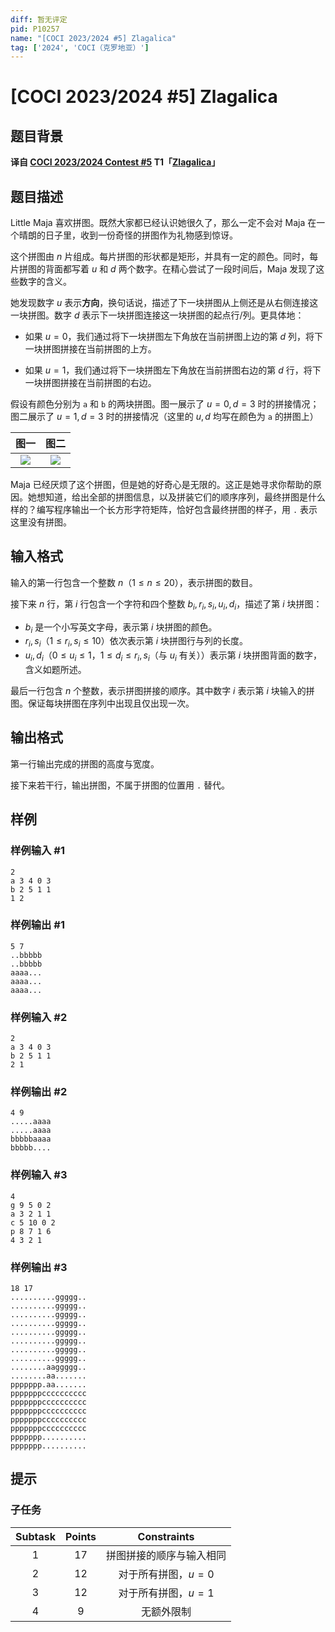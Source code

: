 ```yaml
---
diff: 暂无评定
pid: P10257
name: "[COCI 2023/2024 #5] Zlagalica"
tag: ['2024', 'COCI（克罗地亚）']
---
```

# [COCI 2023/2024 #5] Zlagalica
## 题目背景

**译自 [COCI 2023/2024 Contest #5](https://hsin.hr/coci/archive/2023_2024) T1「[Zlagalica](https://hsin.hr/coci/archive/2023_2024/contest5_tasks.pdf)」**
## 题目描述

Little Maja 喜欢拼图。既然大家都已经认识她很久了，那么一定不会对 Maja 在一个晴朗的日子里，收到一份奇怪的拼图作为礼物感到惊讶。

这个拼图由 $n$ 片组成。每片拼图的形状都是矩形，并具有一定的颜色。同时，每片拼图的背面都写着 $u$ 和 $d$ 两个数字。在精心尝试了一段时间后，Maja 发现了这些数字的含义。

她发现数字 $u$ 表示**方向**，换句话说，描述了下一块拼图从上侧还是从右侧连接这一块拼图。数字 $d$ 表示下一块拼图连接这一块拼图的起点行/列。更具体地：

- 如果 $u=0$，我们通过将下一块拼图左下角放在当前拼图上边的第 $d$ 列，将下一块拼图拼接在当前拼图的上方。

- 如果 $u=1$，我们通过将下一块拼图左下角放在当前拼图右边的第 $d$ 行，将下一块拼图拼接在当前拼图的右边。

假设有颜色分别为 `a` 和 `b` 的两块拼图。图一展示了 $u=0,d=3$ 时的拼接情况；图二展示了 $u=1,d=3$ 时的拼接情况（这里的 $u,d$ 均写在颜色为 `a` 的拼图上）

| 图一 | 图二 |
|:--:|:--:
|![](https://cdn.luogu.com.cn/upload/image_hosting/b6c7t1e9.png)| ![](https://cdn.luogu.com.cn/upload/image_hosting/sxahll4p.png)|

Maja 已经厌烦了这个拼图，但是她的好奇心是无限的。这正是她寻求你帮助的原因。她想知道，给出全部的拼图信息，以及拼装它们的顺序序列，最终拼图是什么样的？编写程序输出一个长方形字符矩阵，恰好包含最终拼图的样子，用 `.` 表示这里没有拼图。



## 输入格式

输入的第一行包含一个整数 $n$（$1 \le n \le 20$），表示拼图的数目。

接下来 $n$ 行，第 $i$ 行包含一个字符和四个整数 $b_i,r_i,s_i,u_i,d_i$，描述了第 $i$ 块拼图：

- $b_i$ 是一个小写英文字母，表示第 $i$ 块拼图的颜色。
- $r_i,s_i$（$1 \le r_i,s_i \le 10$）依次表示第 $i$ 块拼图行与列的长度。
- $u_i,d_i$（$0 \le u_i \le 1$，$1 \le d_i \le r_i,s_i$（与 $u_i$ 有关））表示第 $i$ 块拼图背面的数字，含义如题所述。

最后一行包含 $n$ 个整数，表示拼图拼接的顺序。其中数字 $i$ 表示第 $i$ 块输入的拼图。保证每块拼图在序列中出现且仅出现一次。
## 输出格式

第一行输出完成的拼图的高度与宽度。

接下来若干行，输出拼图，不属于拼图的位置用 `.` 替代。
## 样例

### 样例输入 #1
```
2
a 3 4 0 3
b 2 5 1 1
1 2
```
### 样例输出 #1
```
5 7
..bbbbb
..bbbbb
aaaa...
aaaa...
aaaa...
```
### 样例输入 #2
```
2
a 3 4 0 3
b 2 5 1 1
2 1
```
### 样例输出 #2
```
4 9
.....aaaa
.....aaaa
bbbbbaaaa
bbbbb....
```
### 样例输入 #3
```
4
g 9 5 0 2
a 3 2 1 1
c 5 10 0 2
p 8 7 1 6
4 3 2 1
```
### 样例输出 #3
```
18 17
..........ggggg..
..........ggggg..
..........ggggg..
..........ggggg..
..........ggggg..
..........ggggg..
..........ggggg..
..........ggggg..
........aaggggg..
........aa.......
ppppppp.aa.......
pppppppcccccccccc
pppppppcccccccccc
pppppppcccccccccc
pppppppcccccccccc
pppppppcccccccccc
ppppppp..........
ppppppp..........
```
## 提示

### 子任务

| Subtask | Points | Constraints |
| :--: | :--: | :--: |
| 1 | 17 | 拼图拼接的顺序与输入相同 |
| 2 | 12 | 对于所有拼图，$u=0$ |
| 3 | 12 | 对于所有拼图，$u=1$ |
| 4 | 9 | 无额外限制 |
